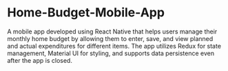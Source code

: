 # Home-Budget-Mobile-App
A mobile app developed using React Native that helps users manage their monthly home budget by allowing them to enter, save, and view planned and actual expenditures for different items. The app utilizes Redux for state management, Material UI for styling, and supports data persistence even after the app is closed.
